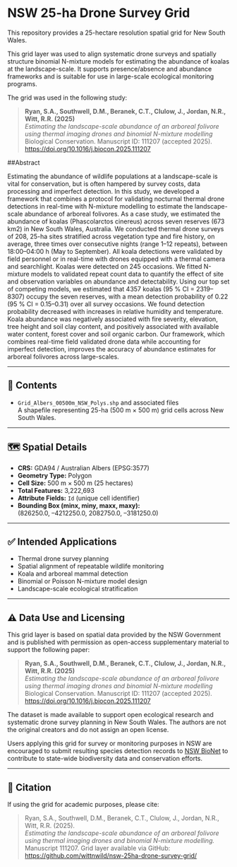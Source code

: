 # NSW 25-ha Drone Survey Grid

This repository provides a 25-hectare resolution spatial grid for New South Wales. 

This grid layer was used to align systematic drone surveys and spatially structure binomial N-mixture models for estimating the abundance of koalas at the landscape-scale. It supports presence/absence and abundance frameworks and is suitable for use in large-scale ecological monitoring programs. 

The grid was used in the following study:

> **Ryan, S.A., Southwell, D.M., Beranek, C.T., Clulow, J., Jordan, N.R., Witt, R.R. (2025)**  
> *Estimating the landscape-scale abundance of an arboreal folivore using thermal imaging drones and binomial N-mixture modelling*  
> Biological Conservation. Manuscript ID: 111207 (accepted 2025). https://doi.org/10.1016/j.biocon.2025.111207

##Abstract

Estimating the abundance of wildlife populations at a landscape-scale is vital for conservation, but is often hampered
by survey costs, data processing and imperfect detection. In this study, we developed a framework that
combines a protocol for validating nocturnal thermal drone detections in real-time with N-mixture modelling to
estimate the landscape-scale abundance of arboreal folivores. As a case study, we estimated the abundance of
koalas (Phascolarctos cinereus) across seven reserves (673 km2) in New South Wales, Australia. We conducted
thermal drone surveys of 208, 25-ha sites stratified across vegetation type and fire history, on average, three
times over consecutive nights (range 1–12 repeats), between 18:00–04:00 h (May to September). All koala detections
were validated by field personnel or in real-time with drones equipped with a thermal camera and searchlight.
Koalas were detected on 245 occasions. We fitted N-mixture models to validated repeat count data to quantify
the effect of site and observation variables on abundance and detectability. Using our top set of competing
models, we estimated that 4357 koalas (95 % CI = 2319–8307) occupy the seven reserves, with a mean detection
probability of 0.22 (95 % CI = 0.15–0.31) over all survey occasions. We found detection probability decreased
with increases in relative humidity and temperature. Koala abundance was negatively associated with
fire severity, elevation, tree height and soil clay content, and positively associated with available water content,
forest cover and soil organic carbon. Our framework, which combines real-time field validated drone data while
accounting for imperfect detection, improves the accuracy of abundance estimates for arboreal folivores across
large-scales.

---

## 📂 Contents

- `Grid_Albers_00500m_NSW_Polys.shp` and associated files  
  A shapefile representing 25-ha (500 m × 500 m) grid cells across New South Wales.

---

## 🗺️ Spatial Details

- **CRS:** GDA94 / Australian Albers (EPSG:3577)  
- **Geometry Type:** Polygon  
- **Cell Size:** 500 m × 500 m (25 hectares)  
- **Total Features:** 3,222,693  
- **Attribute Fields:** `Id` (unique cell identifier)  
- **Bounding Box (minx, miny, maxx, maxy):**  
  (826250.0, –4212250.0, 2082750.0, –3181250.0)

---

## ✅ Intended Applications

- Thermal drone survey planning  
- Spatial alignment of repeatable wildlife monitoring  
- Koala and arboreal mammal detection  
- Binomial or Poisson N-mixture model design  
- Landscape-scale ecological stratification

---

## ⚠️ Data Use and Licensing

This grid layer is based on spatial data provided by the NSW Government and is published with permission as open-access supplementary material to support the following paper:

> **Ryan, S.A., Southwell, D.M., Beranek, C.T., Clulow, J., Jordan, N.R., Witt, R.R. (2025)**  
> *Estimating the landscape-scale abundance of an arboreal folivore using thermal imaging drones and binomial N-mixture modelling*  
> Biological Conservation. Manuscript ID: 111207 (accepted 2025). https://doi.org/10.1016/j.biocon.2025.111207

The dataset is made available to support open ecological research and systematic drone survey planning in New South Wales. The authors are not the original creators and do not assign an open license.

Users applying this grid for survey or monitoring purposes in NSW are encouraged to submit resulting species detection records to [NSW BioNet](https://www.bionet.nsw.gov.au/) to contribute to state-wide biodiversity data and conservation efforts.

---

## 📌 Citation

If using the grid for academic purposes, please cite:

> Ryan, S.A., Southwell, D.M., Beranek, C.T., Clulow, J., Jordan, N.R., Witt, R.R. (2025).  
> *Estimating the landscape-scale abundance of an arboreal folivore using thermal imaging drones and binomial N-mixture modelling.*  
> Manuscript 111207. Grid layer available via GitHub: https://github.com/wittnwild/nsw-25ha-drone-survey-grid/

